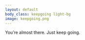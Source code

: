 ```yaml
---
layout: default
body_class: keepgoing light-bg
image: keepgoing.png
---
```


<p class="sage-advice">You’re almost there. Just keep going.</p>
